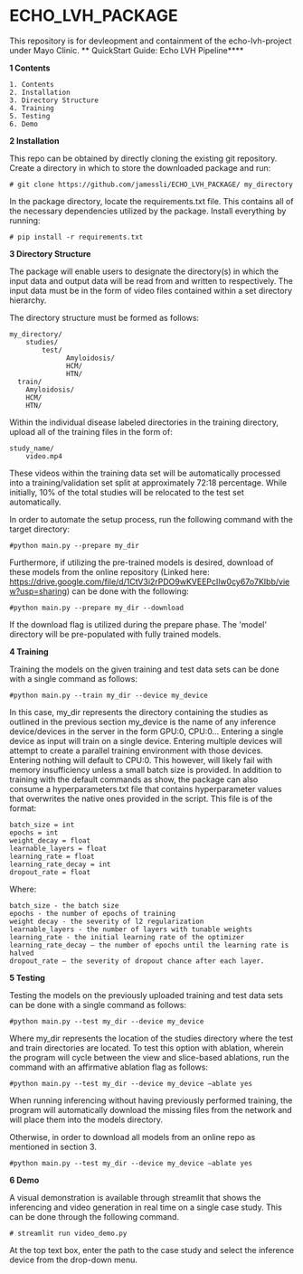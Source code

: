 # ECHO_LVH_PACKAGE
This repository is for devleopment and containment of the echo-lvh-project under Mayo Clinic.
**
QuickStart Guide: Echo LVH Pipeline****

**1 Contents**
	
	1. Contents
	2. Installation
	3. Directory Structure
	4. Training
	5. Testing
	6. Demo

**2 Installation**

This repo can be obtained by directly cloning the existing git repository. Create a directory in
which to store the downloaded package and run:

	# git clone https://github.com/jamessli/ECHO_LVH_PACKAGE/ my_directory

In the package directory, locate the requirements.txt file. This contains all of the necessary
dependencies utilized by the package. Install everything by running:

	# pip install -r requirements.txt

**3 Directory Structure**

The package will enable users to designate the directory(s) in which the input data and output data will be
read from and written to respectively. The input data must be in the form of video files contained within a
set directory hierarchy.

The directory structure must be formed as follows:

	my_directory/
		studies/
			test/
			      Amyloidosis/
			      HCM/
			      HTN/
	  train/
		Amyloidosis/
		HCM/
		HTN/
      
Within the individual disease labeled directories in the training directory, upload all of the training files in
the form of:

	study_name/
		video.mp4

These videos within the training data set will be automatically processed into a training/validation set split
at approximately 72:18 percentage. While initially, 10% of the total studies will be relocated to the test set
automatically.

In order to automate the setup process, run the following command with the target directory:

	#python main.py --prepare my_dir
	
Furthermore, if utilizing the pre-trained models is desired, download of these models from the online repository (Linked here: https://drive.google.com/file/d/1CtV3i2rPDO9wKVEEPcIlw0cy67o7KIbb/view?usp=sharing) can be done with the following:

	#python main.py --prepare my_dir --download
	
If the download flag is utilized during the prepare phase. The 'model' directory will be pre-populated with fully trained models.

**4 Training**

Training the models on the given training and test data sets can be done with a single command as
follows:

	#python main.py --train my_dir --device my_device

In this case, my_dir represents the directory containing the studies as outlined in the previous section
my_device is the name of any inference device/devices in the server in the form GPU:0, CPU:0…
Entering a single device as input will train on a single device. Entering multiple devices will attempt to
create a parallel training environment with those devices. Entering nothing will default to CPU:0. This
however, will likely fail with memory insufficiency unless a small batch size is provided.
In addition to training with the default commands as show, the package can also consume a
hyperparameters.txt file that contains hyperparameter values that overwrites the native ones provided in
the script. This file is of the format:

	batch_size = int
	epochs = int
	weight_decay = float
	learnable_layers = float
	learning_rate = float
	learning_rate_decay = int
	dropout_rate = float

Where:

	batch_size - the batch size
	epochs - the number of epochs of training
	weight decay - the severity of l2 regularization
	learnable_layers - the number of layers with tunable weights
	learning_rate - the initial learning rate of the optimizer
	learning_rate_decay – the number of epochs until the learning rate is halved
	dropout_rate – the severity of dropout chance after each layer.

**5 Testing**

Testing the models on the previously uploaded training and test data sets can be done with a single command as follows:

	#python main.py --test my_dir --device my_device
  
Where my_dir represents the location of the studies directory where the test and train directories are located.
To test this option with ablation, wherein the program will cycle between the view and slice-based ablations, run the command with an affirmative ablation flag as follows:

	#python main.py --test my_dir --device my_device –ablate yes
  
When running inferencing without having previously performed training, the program will automatically download the missing files from the network and will place them into the models directory.
	
Otherwise, in order to download all models from an online repo as mentioned in section 3.

	#python main.py --test my_dir --device my_device –ablate yes

**6 Demo**

A visual demonstration is available through streamlit that shows the inferencing and video generation in
real time on a single case study. This can be done through the following command.

	# streamlit run video_demo.py
  
At the top text box, enter the path to the case study and select the inference device from the drop-down menu.
